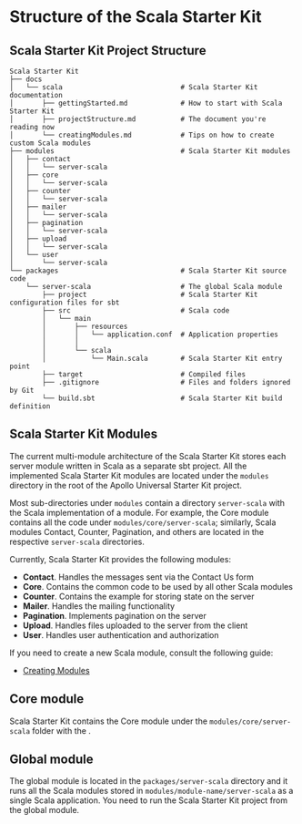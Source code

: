 # Structure of the Scala Starter Kit

## Scala Starter Kit Project Structure

```
Scala Starter Kit
├── docs                                  
│   └── scala                             # Scala Starter Kit documentation
│       ├── gettingStarted.md             # How to start with Scala Starter Kit
│       ├── projectStructure.md           # The document you're reading now
│       └── creatingModules.md            # Tips on how to create custom Scala modules
├── modules                               # Scala Starter Kit modules
│   ├── contact
│   │   └── server-scala   
│   ├── core
│   │   └── server-scala
│   ├── counter
│   │   └── server-scala
│   ├── mailer
│   │   └── server-scala
│   ├── pagination
│   │   └── server-scala
│   ├── upload
│   │   └── server-scala
│   └── user
│       └── server-scala
└── packages                              # Scala Starter Kit source code
    └── server-scala                      # The global Scala module
        ├── project                       # Scala Starter Kit configuration files for sbt
        ├── src                           # Scala code
        │   └── main
        │       ├── resources
        │       │   └── application.conf  # Application properties
        │       │
        │       └── scala
        │           └── Main.scala        # Scala Starter Kit entry point
        ├── target                        # Compiled files
        ├── .gitignore                    # Files and folders ignored by Git
        └── build.sbt                     # Scala Starter Kit build definition
```

## Scala Starter Kit Modules

The current multi-module architecture of the Scala Starter Kit stores each server module written in Scala as a separate 
sbt project. All the implemented Scala Starter Kit modules are located under the `modules` directory in the root of the 
Apollo Universal Starter Kit project. 

Most sub-directories under `modules` contain a directory `server-scala` with the Scala implementation of a module. For 
example, the Core module contains all the code under `modules/core/server-scala`; similarly, Scala modules 
Contact, Counter, Pagination, and others are located in the respective `server-scala` directories.

Currently, Scala Starter Kit provides the following modules:

* **Contact**. Handles the messages sent via the Contact Us form
* **Core**. Contains the common code to be used by all other Scala modules
* **Counter**. Contains the example for storing state on the server
* **Mailer**. Handles the mailing functionality
* **Pagination**. Implements pagination on the server
* **Upload**. Handles files uploaded to the server from the client
* **User**. Handles user authentication and authorization

If you need to create a new Scala module, consult the following guide:

* [Creating Modules]

## Core module

Scala Starter Kit contains the Core module under the `modules/core/server-scala` folder with the .

## Global module

The global module is located in the `packages/server-scala` directory and it runs all the Scala modules stored in 
`modules/module-name/server-scala` as a single Scala application. You need to run the Scala Starter Kit project from the 
global module.

[creating modules]: https://github.com/sysgears/apollo-universal-starter-kit/blob/master/docs/scala/creatingModules.md